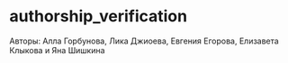 # authorship_verification

Авторы: Алла Горбунова, Лика Джиоева, Евгения Егорова, Елизавета Клыкова и Яна Шишкина
